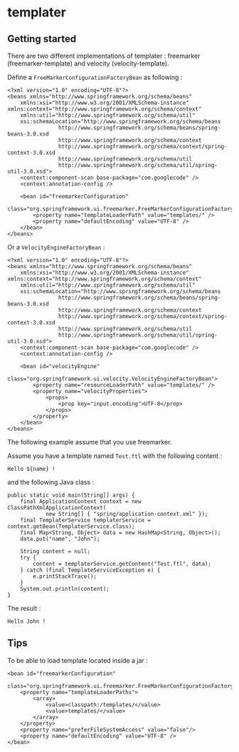# templater #

## Getting started ##
There are two different implementations of templater : freemarker (freemarker-template) and velocity (velocity-template).

Define a `FreeMarkerConfigurationFactoryBean` as following :

```
<?xml version="1.0" encoding="UTF-8"?>
<beans xmlns="http://www.springframework.org/schema/beans"
	xmlns:xsi="http://www.w3.org/2001/XMLSchema-instance" xmlns:context="http://www.springframework.org/schema/context"
	xmlns:util="http://www.springframework.org/schema/util"
	xsi:schemaLocation="http://www.springframework.org/schema/beans
                http://www.springframework.org/schema/beans/spring-beans-3.0.xsd
                http://www.springframework.org/schema/context
                http://www.springframework.org/schema/context/spring-context-3.0.xsd
                http://www.springframework.org/schema/util
                http://www.springframework.org/schema/util/spring-util-3.0.xsd">
	<context:component-scan base-package="com.googlecode" />
	<context:annotation-config />

	<bean id="freemarkerConfiguration"
		class="org.springframework.ui.freemarker.FreeMarkerConfigurationFactoryBean">
		<property name="templateLoaderPath" value="templates/" />
		<property name="defaultEncoding" value="UTF-8" />
	</bean>
</beans>
```


Or a `VelocityEngineFactoryBean` :

```
<?xml version="1.0" encoding="UTF-8"?>
<beans xmlns="http://www.springframework.org/schema/beans"
	xmlns:xsi="http://www.w3.org/2001/XMLSchema-instance" xmlns:context="http://www.springframework.org/schema/context"
	xmlns:util="http://www.springframework.org/schema/util"
	xsi:schemaLocation="http://www.springframework.org/schema/beans
                http://www.springframework.org/schema/beans/spring-beans-3.0.xsd
                http://www.springframework.org/schema/context
                http://www.springframework.org/schema/context/spring-context-3.0.xsd
                http://www.springframework.org/schema/util
                http://www.springframework.org/schema/util/spring-util-3.0.xsd">
	<context:component-scan base-package="com.googlecode" />
	<context:annotation-config />

	<bean id="velocityEngine"
		class="org.springframework.ui.velocity.VelocityEngineFactoryBean">
		<property name="resourceLoaderPath" value="templates/" />
		<property name="velocityProperties">
			<props>
				<prop key="input.encoding">UTF-8</prop>
			</props>
		</property>
	</bean>
</beans>
```

The following example assume that you use freemarker.

Assume you have a template named `Test.ftl` with the following content :

```
Hello ${name} !
```

and the following Java class :

```
public static void main(String[] args) {
	final ApplicationContext context = new ClassPathXmlApplicationContext(
			new String[] { "spring/application-context.xml" });
	final TemplaterService templaterService = context.getBean(TemplaterService.class);
	final Map<String, Object> data = new HashMap<String, Object>();
	data.put("name", "John");

	String content = null;
	try {
		content = templaterService.getContent("Test.ftl", data);
	} catch (final TemplateServiceException e) {
		e.printStackTrace();
	}
	System.out.println(content);
}
```

The result :

```
Hello John !
```

## Tips ##

To be able to load template located inside a jar :

```
<bean id="freemarkerConfiguration"
	class="org.springframework.ui.freemarker.FreeMarkerConfigurationFactoryBean">
	<property name="templateLoaderPaths">
		<array>
			<value>classpath:/templates/</value>
			<value>templates/</value>
		</array>
	</property>
	<property name="preferFileSystemAccess" value="false"/>
	<property name="defaultEncoding" value="UTF-8" />
</bean>
```